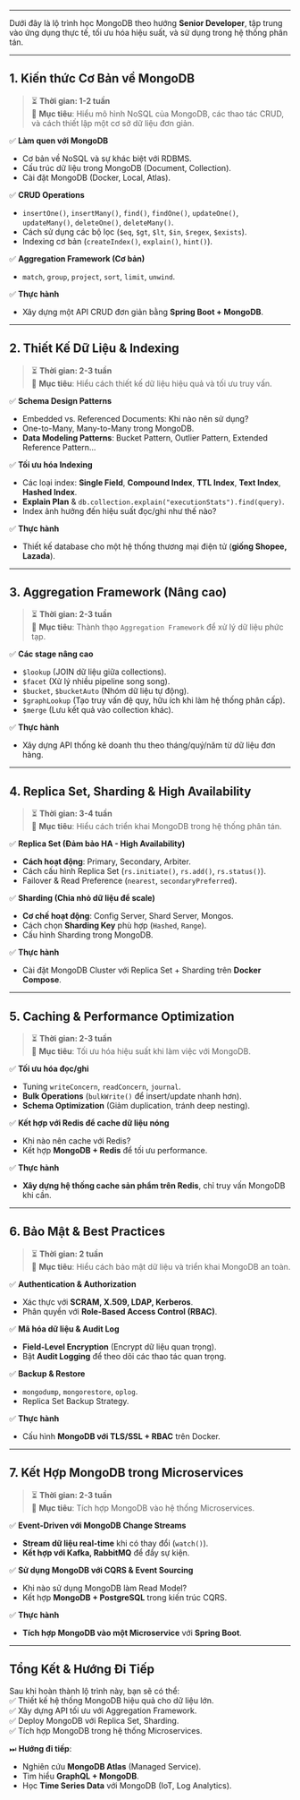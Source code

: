 
---
Dưới đây là lộ trình học MongoDB theo hướng **Senior Developer**, tập trung vào ứng dụng thực tế, tối ưu hóa hiệu suất, và sử dụng trong hệ thống phân tán.

---

## **1. Kiến thức Cơ Bản về MongoDB**

> ⏳ **Thời gian: 1-2 tuần**  
> 🎯 **Mục tiêu**: Hiểu mô hình NoSQL của MongoDB, các thao tác CRUD, và cách thiết lập một cơ sở dữ liệu đơn giản.

✅ **Làm quen với MongoDB**

- Cơ bản về NoSQL và sự khác biệt với RDBMS.
- Cấu trúc dữ liệu trong MongoDB (Document, Collection).
- Cài đặt MongoDB (Docker, Local, Atlas).

✅ **CRUD Operations**

- `insertOne()`, `insertMany()`, `find()`, `findOne()`, `updateOne()`, `updateMany()`, `deleteOne()`, `deleteMany()`.
- Cách sử dụng các bộ lọc (`$eq`, `$gt`, `$lt`, `$in`, `$regex`, `$exists`).
- Indexing cơ bản (`createIndex()`, `explain()`, `hint()`).

✅ **Aggregation Framework (Cơ bản)**

- `match`, `group`, `project`, `sort`, `limit`, `unwind`.

✅ **Thực hành**

- Xây dựng một API CRUD đơn giản bằng **Spring Boot + MongoDB**.

---

## **2. Thiết Kế Dữ Liệu & Indexing**

> ⏳ **Thời gian: 2-3 tuần**  
> 🎯 **Mục tiêu**: Hiểu cách thiết kế dữ liệu hiệu quả và tối ưu truy vấn.

✅ **Schema Design Patterns**

- Embedded vs. Referenced Documents: Khi nào nên sử dụng?
- One-to-Many, Many-to-Many trong MongoDB.
- **Data Modeling Patterns**: Bucket Pattern, Outlier Pattern, Extended Reference Pattern...

✅ **Tối ưu hóa Indexing**

- Các loại index: **Single Field**, **Compound Index**, **TTL Index**, **Text Index**, **Hashed Index**.
- **Explain Plan** & `db.collection.explain("executionStats").find(query)`.
- Index ảnh hưởng đến hiệu suất đọc/ghi như thế nào?

✅ **Thực hành**

- Thiết kế database cho một hệ thống thương mại điện tử (**giống Shopee, Lazada**).

---

## **3. Aggregation Framework (Nâng cao)**

> ⏳ **Thời gian: 2-3 tuần**  
> 🎯 **Mục tiêu**: Thành thạo `Aggregation Framework` để xử lý dữ liệu phức tạp.

✅ **Các stage nâng cao**

- `$lookup` (JOIN dữ liệu giữa collections).
- `$facet` (Xử lý nhiều pipeline song song).
- `$bucket`, `$bucketAuto` (Nhóm dữ liệu tự động).
- `$graphLookup` (Tạo truy vấn đệ quy, hữu ích khi làm hệ thống phân cấp).
- `$merge` (Lưu kết quả vào collection khác).

✅ **Thực hành**

- Xây dựng API thống kê doanh thu theo tháng/quý/năm từ dữ liệu đơn hàng.

---

## **4. Replica Set, Sharding & High Availability**

> ⏳ **Thời gian: 3-4 tuần**  
> 🎯 **Mục tiêu**: Hiểu cách triển khai MongoDB trong hệ thống phân tán.

✅ **Replica Set (Đảm bảo HA - High Availability)**

- **Cách hoạt động**: Primary, Secondary, Arbiter.
- Cách cấu hình Replica Set (`rs.initiate()`, `rs.add()`, `rs.status()`).
- Failover & Read Preference (`nearest`, `secondaryPreferred`).

✅ **Sharding (Chia nhỏ dữ liệu để scale)**

- **Cơ chế hoạt động**: Config Server, Shard Server, Mongos.
- Cách chọn **Sharding Key** phù hợp (`Hashed`, `Range`).
- Cấu hình Sharding trong MongoDB.

✅ **Thực hành**

- Cài đặt MongoDB Cluster với Replica Set + Sharding trên **Docker Compose**.

---

## **5. Caching & Performance Optimization**

> ⏳ **Thời gian: 2-3 tuần**  
> 🎯 **Mục tiêu**: Tối ưu hóa hiệu suất khi làm việc với MongoDB.

✅ **Tối ưu hóa đọc/ghi**

- Tuning `writeConcern`, `readConcern`, `journal`.
- **Bulk Operations** (`bulkWrite()` để insert/update nhanh hơn).
- **Schema Optimization** (Giảm duplication, tránh deep nesting).

✅ **Kết hợp với Redis để cache dữ liệu nóng**

- Khi nào nên cache với Redis?
- Kết hợp **MongoDB + Redis** để tối ưu performance.

✅ **Thực hành**

- **Xây dựng hệ thống cache sản phẩm trên Redis**, chỉ truy vấn MongoDB khi cần.

---

## **6. Bảo Mật & Best Practices**

> ⏳ **Thời gian: 2 tuần**  
> 🎯 **Mục tiêu**: Hiểu cách bảo mật dữ liệu và triển khai MongoDB an toàn.

✅ **Authentication & Authorization**

- Xác thực với **SCRAM, X.509, LDAP, Kerberos**.
- Phân quyền với **Role-Based Access Control (RBAC)**.

✅ **Mã hóa dữ liệu & Audit Log**

- **Field-Level Encryption** (Encrypt dữ liệu quan trọng).
- Bật **Audit Logging** để theo dõi các thao tác quan trọng.

✅ **Backup & Restore**

- `mongodump`, `mongorestore`, `oplog`.
- Replica Set Backup Strategy.

✅ **Thực hành**

- Cấu hình **MongoDB với TLS/SSL + RBAC** trên Docker.

---

## **7. Kết Hợp MongoDB trong Microservices**

> ⏳ **Thời gian: 2-3 tuần**  
> 🎯 **Mục tiêu**: Tích hợp MongoDB vào hệ thống Microservices.

✅ **Event-Driven với MongoDB Change Streams**

- **Stream dữ liệu real-time** khi có thay đổi (`watch()`).
- **Kết hợp với Kafka, RabbitMQ** để đẩy sự kiện.

✅ **Sử dụng MongoDB với CQRS & Event Sourcing**

- Khi nào sử dụng MongoDB làm Read Model?
- Kết hợp **MongoDB + PostgreSQL** trong kiến trúc CQRS.

✅ **Thực hành**

- **Tích hợp MongoDB vào một Microservice** với **Spring Boot**.

---

## **Tổng Kết & Hướng Đi Tiếp**

Sau khi hoàn thành lộ trình này, bạn sẽ có thể:  
✅ Thiết kế hệ thống MongoDB hiệu quả cho dữ liệu lớn.  
✅ Xây dựng API tối ưu với Aggregation Framework.  
✅ Deploy MongoDB với Replica Set, Sharding.  
✅ Tích hợp MongoDB trong hệ thống Microservices.

⏭ **Hướng đi tiếp**:

- Nghiên cứu **MongoDB Atlas** (Managed Service).
- Tìm hiểu **GraphQL + MongoDB**.
- Học **Time Series Data** với MongoDB (IoT, Log Analytics).